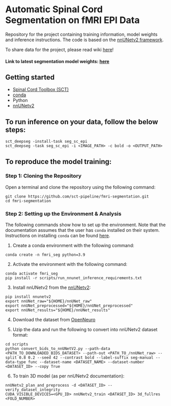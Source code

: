 # Automatic Spinal Cord Segmentation on fMRI EPI Data
Repository for the project containing training information, model weights and inference instructions. The code is based on the [nnUNetv2 framework](https://github.com/MIC-DKFZ/nnUNet).


To share data for the project, please read wiki [here](https://github.com/sct-pipeline/fmri-segmentation/wiki/Data-contribution-details)!

#### Link to latest segmentation model weights: [here](https://github.com/sct-pipeline/fmri-segmentation/releases/tag/v0.2)

## Getting started

- [Spinal Cord Toolbox (SCT)](https://spinalcordtoolbox.com/user_section/installation.html)
- [conda](https://conda.io/projects/conda/en/latest/user-guide/install/index.html) 
- Python
- [nnUNetv2](https://github.com/MIC-DKFZ/nnUNet)


## To run inference on your data, follow the below steps:
```
sct_deepseg -install-task seg_sc_epi
sct_deepseg -task seg_sc_epi -i <IMAGE_PATH> -c bold -o <OUTPUT_PATH>
```


## To reproduce the model training:

### Step 1: Cloning the Repository

Open a terminal and clone the repository using the following command:

~~~
git clone https://github.com/sct-pipeline/fmri-segmentation.git
cd fmri-segmentation
~~~

### Step 2: Setting up the Environment & Analysis

The following commands show how to set up the environment. 
Note that the documentation assumes that the user has `conda` installed on their system. 
Instructions on installing `conda` can be found [here](https://conda.io/projects/conda/en/latest/user-guide/install/index.html).

1. Create a conda environment with the following command:
```
conda create -n fmri_seg python=3.9
```

2. Activate the environment with the following command:
```
conda activate fmri_seg
pip install -r scripts/run_nnunet_inference_requirements.txt
```

3. Install nnUNetv2 from the [nnUNetv2](https://github.com/MIC-DKFZ/nnUNet):
```
pip install nnunetv2
export nnUNet_raw="${HOME}/nnUNet_raw"
export nnUNet_preprocessed="${HOME}/nnUNet_preprocessed"
export nnUNet_results="${HOME}/nnUNet_results"
```


4. Download the dataset from [OpenNeuro](https://openneuro.org/datasets/ds005143)

5. Uzip the data and run the following to convert into nnUNetv2 dataset format:
```
cd scripts
python convert_bids_to_nnUNetV2.py --path-data <PATH_TO_DOWNLOADED_BIDS_DATASET> --path-out <PATH_TO_/nnUNet_raw> --split 0.8 0.2 --seed 42 --contrast bold --label-suffix seg-manual --data-type func --dataset-name <DATASET_NAME> --dataset-number <DATASET_ID> --copy True
```

6. To train 3D model (as per nnUNetv2 documentation):
```
nnUNetv2_plan_and_preprocess -d <DATASET_ID> --verify_dataset_integrity
CUDA_VISIBLE_DEVICES=<GPU_ID> nnUNetv2_train <DATASET_ID> 3d_fullres <FOLD_NUMBER>
```



